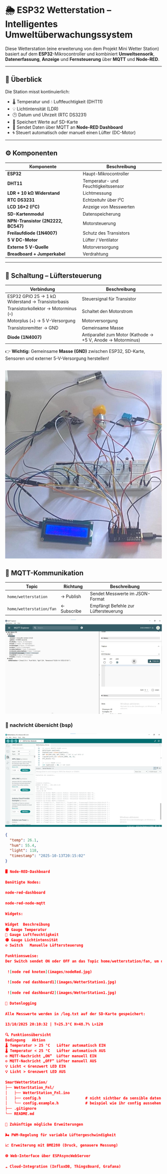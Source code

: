 # 🌦️ ESP32 Wetterstation – Intelligentes Umweltüberwachungssystem

Diese Wetterstation (eine erweiterung von dem Projekt Mini Wetter Station) basiert auf dem **ESP32**-Mikrocontroller und kombiniert **Umweltsensorik**, **Datenerfassung**, **Anzeige** und **Fernsteuerung** über **MQTT** und **Node-RED**.

---

## 🧩 Überblick

Die Station misst kontinuierlich:
- 🌡️ Temperatur und 💧 Luftfeuchtigkeit (DHT11)
- 💡 Lichtintensität (LDR)
- 🕒 Datum und Uhrzeit (RTC DS3231)
- 💾 Speichert Werte auf SD-Karte
- 📡 Sendet Daten über MQTT an **Node-RED Dashboard**
- 🌀 Steuert automatisch oder manuell einen Lüfter (DC-Motor)

---

## ⚙️ Komponenten

| Komponente | Beschreibung |
|-------------|---------------|
| **ESP32** | Haupt-Mikrocontroller |
| **DHT11** | Temperatur- und Feuchtigkeitssensor |
| **LDR + 10 kΩ Widerstand** | Lichtmessung |
| **RTC DS3231** | Echtzeituhr über I²C |
| **LCD 16×2 (I²C)** | Anzeige von Messwerten |
| **SD-Kartenmodul** | Datenspeicherung |
| **NPN-Transistor (2N2222, BC547)** | Motorsteuerung |
| **Freilaufdiode (1N4007)** | Schutz des Transistors |
| **5 V DC-Motor** | Lüfter / Ventilator |
| **Externe 5 V-Quelle** | Motorversorgung |
| **Breadboard + Jumperkabel** | Verdrahtung |

---

## 🔌 Schaltung – Lüftersteuerung

| Verbindung | Beschreibung |
|-------------|---------------|
| ESP32 GPIO 25 → 1 kΩ Widerstand → Transistorbasis | Steuersignal für Transistor |
| Transistorkollektor → Motorminus (–) | Schaltet den Motorstrom |
| Motorplus (+) → 5 V-Versorgung | Motorversorgung |
| Transistoremitter → GND | Gemeinsame Masse |
| **Diode (1N4007)** | Antiparallel zum Motor (Kathode → +5 V, Anode → Motorminus) |

👉 **Wichtig:** Gemeinsame **Masse (GND)** zwischen ESP32, SD-Karte, Sensoren und externer 5-V-Versorgung herstellen!

![Schaltplan](images/cop.jpg)
---

## 📡 MQTT-Kommunikation

| Topic | Richtung | Beschreibung |
|--------|-----------|---------------|
| `home/wetterstation` | → Publish | Sendet Messwerte im JSON-Format |
| `home/wetterstation/fan` | ← Subscribe | Empfängt Befehle zur Lüftersteuerung |

![Mqtt explorer](images/MQTT_explorer.jpg)

### 📨 nachricht übersicht (bsp)

![Serial monitor](images/serial_monitorWetterS.jpg)

```json
{
  "temp": 26.1,
  "hum": 55.4,
  "light": 118,
  "timestamp": "2025-10-13T20:15:02"
}

🖥️ Node-RED-Dashboard

Benötigte Nodes:

node-red-dashboard

node-red-node-mqtt

Widgets:

Widget	Beschreibung
🟢 Gauge	Temperatur
🔵 Gauge	Luftfeuchtigkeit
🟡 Gauge	Lichtintensität
⚙️ Switch	Manuelle Lüftersteuerung

Funktionsweise:
Der Switch sendet ON oder OFF an das Topic home/wetterstation/fan, um den Lüfter ein- oder auszuschalten.

 ![node red knoten](images/nodeRed.jpg)

 ![node red dashboard1](images/WetterStation1.jpg)

 ![node red dashboard2](images/WetterStation1.jpg)

💾 Datenlogging

Alle Messwerte werden in /log.txt auf der SD-Karte gespeichert:

13/10/2025 20:10:32 | T=25.3°C H=48.7% L=120

🔍 Funktionsübersicht
Bedingung	Aktion
🌡️ Temperatur > 25 °C	Lüfter automatisch EIN
🌡️ Temperatur < 25 °C	Lüfter automatisch AUS
⚙️ MQTT-Nachricht „ON“	Lüfter manuell EIN
⚙️ MQTT-Nachricht „OFF“	Lüfter manuell AUS
💡 Licht < Grenzwert	LED EIN
💡 Licht > Grenzwert	LED AUS

SmartWetterStation/                
├── WetterStation_Fnl/             
│   ├── WetterStation_Fnl.ino      
│   ├── config.h                    # nicht sichtbar da sensible daten :)
│   └── config.example.h            # beispiel wie ihr config aussehen soll
├── .gitignore
└── README.md                       

🧩 Zukünftige mögliche Erweiterungen

🌬️ PWM-Regelung für variable Lüftergeschwindigkeit

📈 Erweiterung mit BME280 (Druck, genauere Messung)

🌐 Web-Interface über ESPAsyncWebServer

☁️ Cloud-Integration (InfluxDB, ThingsBoard, Grafana)
